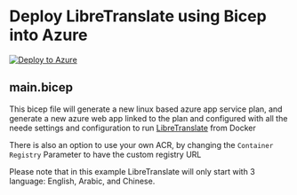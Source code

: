 # Deploy LibreTranslate using Bicep into Azure

[![Deploy to Azure](https://aka.ms/deploytoazurebutton)](https://portal.azure.com/#create/Microsoft.Template/uri/https%3A%2F%2Fraw.githubusercontent.com%2Fmhdbouk%2Flibretranslate-bicep%2Fmain%2Fmain.json)

## main.bicep
This bicep file will generate a new linux based azure app service plan, and generate a new azure web app linked to the plan and configured with all the neede settings and configuration to run [LibreTranslate](https://github.com/LibreTranslate/LibreTranslate) from Docker

There is also an option to use your own ACR, by changing the `Container Registry` Parameter to have the custom registry URL

Please note that in this example LibreTranslate will only start with 3 language: English, Arabic, and Chinese.
